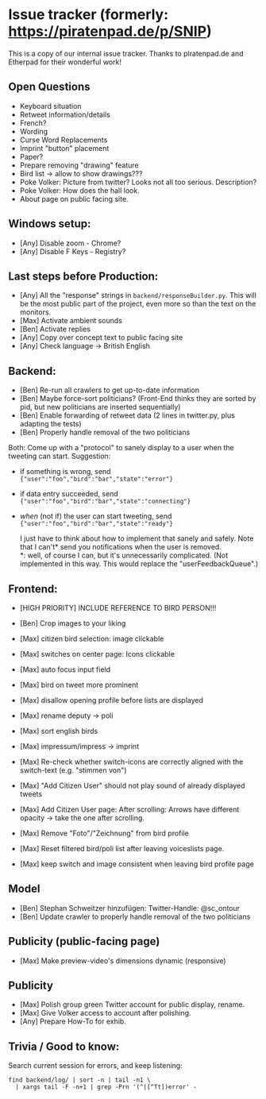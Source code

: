 # Issue tracker (formerly: https://piratenpad.de/p/SNIP)

This is a copy of our internal issue tracker. Thanks to piratenpad.de
and Etherpad for their wonderful work!

## Open Questions

- Keyboard situation
- Retweet information/details
- French?
- Wording
- Curse Word Replacements
- Imprint "button" placement
- Paper?
- Prepare removing "drawing" feature
- Bird list -> allow to show drawings???
- Poke Volker: Picture<Schweizer> from twitter? Looks not all too serious. Description?
- Poke Volker: How does the hall look.
- About page on public facing site.

## Windows setup:

- [Any] Disable zoom - Chrome?
- [Any] Disable F Keys - Registry?

## Last steps before Production:

- [Any] All the "response" strings in `backend/responseBuilder.py`.
    This will be the most public part of the project, even more so than the text on the monitors.
- [Max] Activate ambient sounds
- [Ben] Activate replies
- [Any] Copy over concept text to public facing site
- [Any] Check language -> British English

## Backend:

- [Ben] Re-run all crawlers to get up-to-date information
- [Ben] Maybe force-sort politicians? (Front-End thinks they are sorted by pid, but new politicians are inserted sequentially)
- [Ben] Enable forwarding of retweet data (2 lines in twitter.py, plus adapting the tests)
- [Ben] Properly handle removal of the two politicians

Both: Come up with a "protocol" to sanely display to a user when the tweeting can start.
Suggestion:
- if something is wrong, send `{"user":"foo","bird":"bar","state":"error"}`
- if data entry succeeded, send `{"user":"foo","bird":"bar","state":"connecting"}`
- *when* (not if) the user can start tweeting, send
  `{"user":"foo","bird":"bar","state":"ready"}`

    I just have to think about how to implement that sanely and safely.
    Note that I can't* send you notifications when the user is removed.  
    *: well, of course I can, but it's unnecessarily complicated.
    (Not implemented in this way.  This would replace the "userFeedbackQueue".)

## Frontend:

- [HIGH PRIORITY] INCLUDE REFERENCE TO BIRD PERSON!!!

- [Ben] Crop images to your liking
- [Max] citizen bird selection: image clickable
- [Max] switches on center page: Icons clickable
- [Max] auto focus input field
- [Max] bird on tweet more prominent
- [Max] disallow opening profile before lists are displayed  
- [Max] rename deputy -> poli
- [Max] sort english birds
- [Max] impressum/impress -> imprint
- [Max] Re-check whether switch-icons are correctly aligned with the switch-text (e.g. "stimmen von")
- [Max] "Add Citizen User" should not play sound of already displayed tweets
- [Max] Add Citizen User page: After scrolling: Arrows have different opacity -> take the one after scrolling.
- [Max] Remove "Foto"/"Zeichnung" from bird profile
- [Max] Reset filtered bird/poli list after leaving voiceslists page.
- [Max] keep switch and image consistent when leaving bird profile page

## Model

- [Ben] Stephan Schweitzer hinzufügen:
    Twitter-Handle: @sc_ontour
- [Ben] Update crawler to properly handle removal of the two politicians

## Publicity (public-facing page)

- [Max] Make preview-video's dimensions dynamic (responsive)

## Publicity

- [Max] Polish group green Twitter account for public display, rename.
- [Max] Give Volker access to account after polishing.
- [Any] Prepare How-To for exhib.

## Trivia / Good to know:

Search current session for errors, and keep listening:

    find backend/log/ | sort -n | tail -n1 \
      | xargs tail -F -n+1 | grep -Prn '(^|[^Tt])error' -
